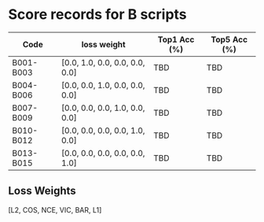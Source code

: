 # Score records for B scripts

| Code | loss weight | Top1 Acc (%) | Top5 Acc (%) |
|------|-------------|---------------|---------------|
| B001-B003 | [0.0, 1.0, 0.0, 0.0, 0.0, 0.0] | TBD | TBD |
| B004-B006 | [0.0, 0.0, 1.0, 0.0, 0.0, 0.0] | TBD | TBD |
| B007-B009 | [0.0, 0.0, 0.0, 1.0, 0.0, 0.0] | TBD | TBD |
| B010-B012 | [0.0, 0.0, 0.0, 0.0, 1.0, 0.0] | TBD | TBD |
| B013-B015 | [0.0, 0.0, 0.0, 0.0, 0.0, 1.0] | TBD | TBD |

## Loss Weights

[L2, COS, NCE, VIC, BAR, L1]